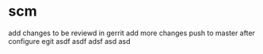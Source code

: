 scm
===
add changes to be reviewd in gerrit
add more changes
push to master after configure egit
asdf
asdf
adsf
asd
asd